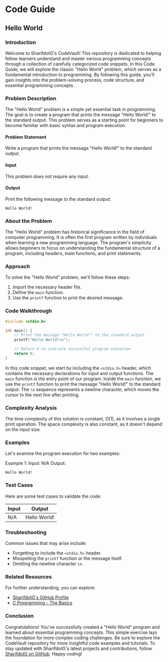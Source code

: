 # Code Guide

## Hello World

### Introduction
Welcome to SharifdotG's CodeVault! This repository is dedicated to helping fellow learners understand and master various programming concepts through a collection of carefully categorized code snippets. In this Code Guide, we will explore the classic "Hello World" problem, which serves as a fundamental introduction to programming. By following this guide, you'll gain insights into the problem-solving process, code structure, and essential programming concepts.

### Problem Description
The "Hello World" problem is a simple yet essential task in programming. The goal is to create a program that prints the message "Hello World!" to the standard output. This problem serves as a starting point for beginners to become familiar with basic syntax and program execution.

#### Problem Statement
Write a program that prints the message "Hello World!" to the standard output.

#### Input
This problem does not require any input.

#### Output
Print the following message to the standard output:
```
Hello World!
```

### About the Problem
The "Hello World" problem has historical significance in the field of computer programming. It is often the first program written by individuals when learning a new programming language. The program's simplicity allows beginners to focus on understanding the fundamental structure of a program, including headers, main functions, and print statements.

### Approach
To solve the "Hello World" problem, we'll follow these steps:

1. Import the necessary header file.
2. Define the `main` function.
3. Use the `printf` function to print the desired message.

### Code Walkthrough
```c
#include <stdio.h>

int main() {
    // Print the message "Hello World!" to the standard output
    printf("Hello World!\n");

    // Return 0 to indicate successful program execution
    return 0;
}
```

In this code snippet, we start by including the `<stdio.h>` header, which contains the necessary declarations for input and output functions. The `main` function is the entry point of our program. Inside the `main` function, we use the `printf` function to print the message "Hello World!" to the standard output. The `\n` sequence represents a newline character, which moves the cursor to the next line after printing.

### Complexity Analysis
The time complexity of this solution is constant, O(1), as it involves a single print operation. The space complexity is also constant, as it doesn't depend on the input size.

### Examples
Let's examine the program execution for two examples:

Example 1:
Input: N/A
Output:
```
Hello World!
```

### Test Cases
Here are some test cases to validate the code:

| Input | Output         |
|-------|----------------|
| N/A   | Hello World!  |

### Troubleshooting
Common issues that may arise include:
- Forgetting to include the `<stdio.h>` header.
- Misspelling the `printf` function or the message itself.
- Omitting the newline character `\n`.

### Related Resources
For further understanding, you can explore:
- [SharifdotG's GitHub Profile](https://github.com/SharifdotG)
- [C Programming - The Basics](https://www.learn-c.org/)

### Conclusion
Congratulations! You've successfully created a "Hello World" program and learned about essential programming concepts. This simple exercise lays the foundation for more complex coding challenges. Be sure to explore the CodeVault repository for more insightful code examples and tutorials. To stay updated with SharifdotG's latest projects and contributions, follow [SharifdotG on GitHub](https://github.com/SharifdotG). Happy coding!

